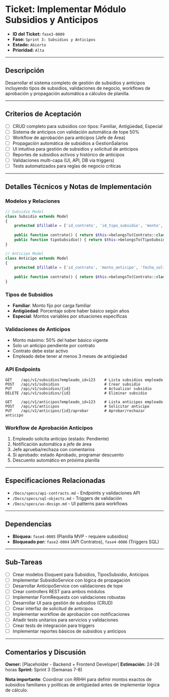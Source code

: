 # Ticket: Implementar Módulo Subsidios y Anticipos

- **ID del Ticket:** `fase3-0009`
- **Fase:** `Sprint 3: Subsidios y Anticipos`
- **Estado:** `Abierto`
- **Prioridad:** `Alta`

---

## Descripción

Desarrollar el sistema completo de gestión de subsidios y anticipos incluyendo tipos de subsidios, validaciones de negocio, workflows de aprobación y propagación automática a cálculos de planilla.

---

## Criterios de Aceptación

- [ ] CRUD completo para subsidios con tipos: Familiar, Antigüedad, Especial
- [ ] Sistema de anticipos con validación automática de tope 50%
- [ ] Workflow de aprobación para anticipos (Jefe de Área)
- [ ] Propagación automática de subsidios a GestionSalarios
- [ ] UI intuitiva para gestión de subsidios y solicitud de anticipos
- [ ] Reportes de subsidios activos y histórico de anticipos
- [ ] Validaciones multi-capa (UI, API, DB via triggers)
- [ ] Tests automatizados para reglas de negocio críticas

---

## Detalles Técnicos y Notas de Implementación

### Modelos y Relaciones
```php
// Subsidio Model
class Subsidio extends Model
{
    protected $fillable = ['id_contrato', 'id_tipo_subsidio', 'monto', 'fecha_inicio', 'fecha_fin', 'estado'];
    
    public function contrato() { return $this->belongsTo(Contrato::class, 'id_contrato'); }
    public function tipoSubsidio() { return $this->belongsTo(TipoSubsidio::class, 'id_tipo_subsidio'); }
}

// Anticipo Model  
class Anticipo extends Model
{
    protected $fillable = ['id_contrato', 'monto_anticipo', 'fecha_solicitud', 'estado_anticipo', 'mes_descuento'];
    
    public function contrato() { return $this->belongsTo(Contrato::class, 'id_contrato'); }
}
```

### Tipos de Subsidios
- **Familiar**: Monto fijo por carga familiar
- **Antigüedad**: Porcentaje sobre haber básico según años
- **Especial**: Montos variables por situaciones específicas

### Validaciones de Anticipos
- Monto máximo: 50% del haber básico vigente
- Solo un anticipo pendiente por contrato
- Contrato debe estar activo
- Empleado debe tener al menos 3 meses de antigüedad

### API Endpoints
```http
GET    /api/v1/subsidios?empleado_id=123    # Lista subsidios empleado
POST   /api/v1/subsidios                    # Crear subsidio
PUT    /api/v1/subsidios/{id}               # Actualizar subsidio
DELETE /api/v1/subsidios/{id}               # Eliminar subsidio

GET    /api/v1/anticipos?empleado_id=123    # Lista anticipos empleado  
POST   /api/v1/anticipos                    # Solicitar anticipo
PUT    /api/v1/anticipos/{id}/aprobar       # Aprobar/rechazar anticipo
```

### Workflow de Aprobación Anticipos
1. Empleado solicita anticipo (estado: Pendiente)
2. Notificación automática a jefe de área
3. Jefe aprueba/rechaza con comentarios
4. Si aprobado: estado Aprobado, programar descuento
5. Descuento automático en próxima planilla

---

## Especificaciones Relacionadas

- `/Docs/specs/api-contracts.md` - Endpoints y validaciones API
- `/Docs/specs/sql-objects.md` - Triggers de validación
- `/Docs/specs/ux-design.md` - UI patterns para workflows

---

## Dependencias

- **Bloquea:** `fase4-0005` (Planilla MVP - requiere subsidios)
- **Bloqueado por:** `fase2-0004` (API Contratos), `fase4-0006` (Triggers SQL)

---

## Sub-Tareas

- [ ] Crear modelos Eloquent para Subsidios, TiposSubsidio, Anticipos
- [ ] Implementar SubsidioService con lógica de propagación
- [ ] Desarrollar AnticipoService con validaciones de tope
- [ ] Crear controllers REST para ambos módulos
- [ ] Implementar FormRequests con validaciones robustas
- [ ] Desarrollar UI para gestión de subsidios (CRUD)
- [ ] Crear interfaz de solicitud de anticipos
- [ ] Implementar workflow de aprobación con notificaciones
- [ ] Añadir tests unitarios para servicios y validaciones
- [ ] Crear tests de integración para triggers
- [ ] Implementar reportes básicos de subsidios y anticipos

---

## Comentarios y Discusión

**Owner:** [Placeholder - Backend + Frontend Developer]
**Estimación:** 24-28 horas
**Sprint:** Sprint 3 (Semanas 7-8)

**Nota importante**: Coordinar con RRHH para definir montos exactos de subsidios familiares y políticas de antigüedad antes de implementar lógica de cálculo.